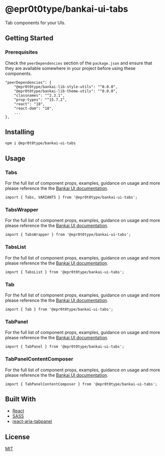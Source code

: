 # @epr0t0type/bankai-ui-tabs
Tab components for your UIs.

## Getting Started

### Prerequisites
Check the `peerDependencies` section of the `package.json` and ensure that they are available somewhere in your project before using these components.

```
"peerDependencies": {
    "@epr0t0type/bankai-lib-style-utils": "^0.0.0",
    "@epr0t0type/bankai-lib-theme-utils": "^0.0.0",
    "classnames": "^2.3.1",
    "prop-types": "^15.7.2",
    "react": "18",
    "react-dom": "18",
    ...
},
```

## Installing
```
npm i @epr0t0type/bankai-ui-tabs
```

## Usage

### Tabs
For the full list of component props, examples, guidance on usage and more please reference the the [Bankai UI documentation](https://bankai-ui.com/).

```
import { Tabs, VARIANTS } from '@epr0t0type/bankai-ui-tabs';
```

### TabsWrapper
For the full list of component props, examples, guidance on usage and more please reference the the [Bankai UI documentation](https://bankai-ui.com/).

```
import { TabsWrapper } from '@epr0t0type/bankai-ui-tabs';
```

### TabsList
For the full list of component props, examples, guidance on usage and more please reference the the [Bankai UI documentation](https://bankai-ui.com/).

```
import { TabsList } from '@epr0t0type/bankai-ui-tabs';
```

### Tab
For the full list of component props, examples, guidance on usage and more please reference the the [Bankai UI documentation](https://bankai-ui.com/).

```
import { Tab } from '@epr0t0type/bankai-ui-tabs';
```

### TabPanel
For the full list of component props, examples, guidance on usage and more please reference the the [Bankai UI documentation](https://bankai-ui.com/).

```
import { TabPanel } from '@epr0t0type/bankai-ui-tabs';
```

### TabPanelContentComposer
For the full list of component props, examples, guidance on usage and more please reference the the [Bankai UI documentation](https://bankai-ui.com/).

```
import { TabPanelContentComposer } from '@epr0t0type/bankai-ui-tabs';
```

## Built With
* [React](https://github.com/facebook/react)
* [SASS](https://github.com/sass/sass)
* [react-aria-tabpanel](https://github.com/davidtheclark/react-aria-tabpanel)

## License
[MIT](../../../LICENSE)
